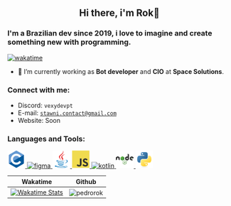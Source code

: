 <h2 align="center">Hi there, i'm Rok👋</h2>

<h3>I'm a Brazilian dev since 2019, i love to imagine and create something new with programming.</h3>

[![wakatime](https://wakatime.com/badge/user/13e7bc68-321b-4dae-9f2f-8e7d4a8c1c83/project/00fa5527-a7cc-4dea-978e-d8ab8fc747c3.svg)](https://wakatime.com/badge/user/13e7bc68-321b-4dae-9f2f-8e7d4a8c1c83/project/00fa5527-a7cc-4dea-978e-d8ab8fc747c3)



- 🤖 I’m currently working as **Bot developer** and **CIO** at **Space Solutions**.


<h3 align="left">Connect with me:</h3>
<p align="left">
  
  - Discord: `vexydevpt`
  - E-mail: [`stawni.contact@gmail.com`](mailto:stawni.contact@gmail.com)
  - Website: Soon


<h3 align="left">Languages and Tools:</h3>
<p align="left"> <a href="https://www.cprogramming.com/" target="_blank" rel="noreferrer"> <img src="https://raw.githubusercontent.com/devicons/devicon/master/icons/c/c-original.svg" alt="c" width="40" height="40"/> </a> <a href="https://www.figma.com/" target="_blank" rel="noreferrer"> <img src="https://www.vectorlogo.zone/logos/figma/figma-icon.svg" alt="figma" width="40" height="40"/> </a> <a href="https://www.java.com" target="_blank" rel="noreferrer"> <img src="https://raw.githubusercontent.com/devicons/devicon/master/icons/java/java-original.svg" alt="java" width="40" height="40"/> </a> <a href="https://developer.mozilla.org/en-US/docs/Web/JavaScript" target="_blank" rel="noreferrer"> <img src="https://raw.githubusercontent.com/devicons/devicon/master/icons/javascript/javascript-original.svg" alt="javascript" width="40" height="40"/> </a> <a href="https://kotlinlang.org" target="_blank" rel="noreferrer"> <img src="https://www.vectorlogo.zone/logos/kotlinlang/kotlinlang-icon.svg" alt="kotlin" width="40" height="40"/> </a> <a href="https://nodejs.org" target="_blank" rel="noreferrer"> <img src="https://raw.githubusercontent.com/devicons/devicon/master/icons/nodejs/nodejs-original-wordmark.svg" alt="nodejs" width="40" height="40"/> </a> <a href="https://www.python.org" target="_blank" rel="noreferrer"> <img src="https://raw.githubusercontent.com/devicons/devicon/master/icons/python/python-original.svg" alt="python" width="40" height="40"/> </a> </p>

| Wakatime | Github |
| --- | --- |
| [![Wakatime Stats](https://github-readme-stats.vercel.app/api/wakatime?username=Rok&show_icons=true&layout=compact&theme=tokyonight&langs_count=10)](https://github.com/PedroRok) | <img align="center" src="https://github-readme-stats-sigma-five.vercel.app/api?username=pedrorok&theme=tokyonight&show_icons=true&locale=en&count_private=true" alt="pedrorok" />